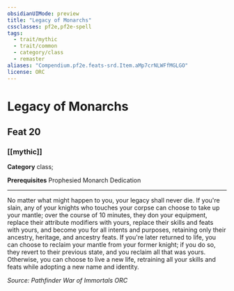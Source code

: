 ```yaml
---
obsidianUIMode: preview
title: "Legacy of Monarchs"
cssclasses: pf2e,pf2e-spell
tags:
  - trait/mythic
  - trait/common
  - category/class
  - remaster
aliases: "Compendium.pf2e.feats-srd.Item.aMp7crNLWFfMGLGO"
license: ORC
---
```

# Legacy of Monarchs
## Feat 20
### [[mythic]]

**Category** class; 



**Prerequisites** Prophesied Monarch Dedication
* * *
No matter what might happen to you, your legacy shall never die. If you're slain, any of your knights who touches your corpse can choose to take up your mantle; over the course of 10 minutes, they don your equipment, replace their attribute modifiers with yours, replace their skills and feats with yours, and become you for all intents and purposes, retaining only their ancestry, heritage, and ancestry feats. If you're later returned to life, you can choose to reclaim your mantle from your former knight; if you do so, they revert to their previous state, and you reclaim all that was yours. Otherwise, you can choose to live a new life, retraining all your skills and feats while adopting a new name and identity.

*Source: Pathfinder War of Immortals*
*ORC*